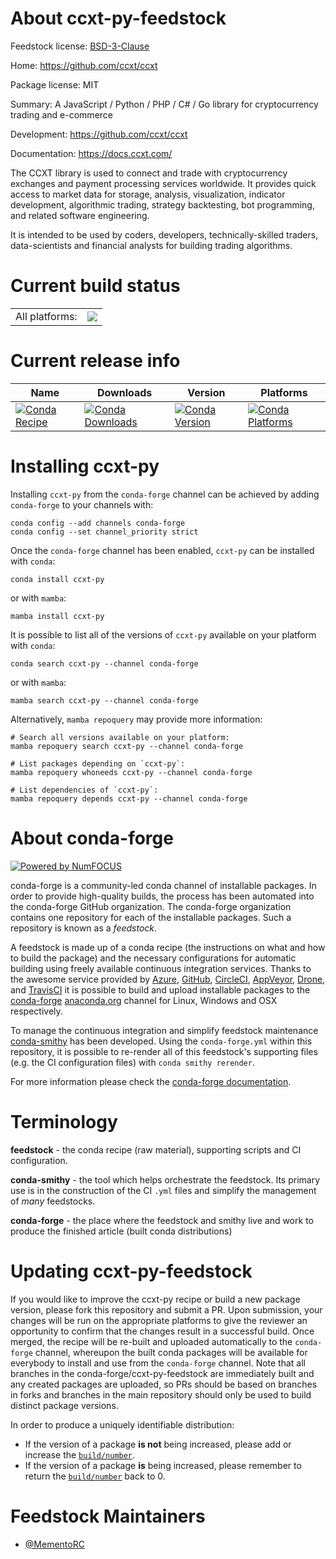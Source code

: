About ccxt-py-feedstock
=======================

Feedstock license: [BSD-3-Clause](https://github.com/conda-forge/ccxt-py-feedstock/blob/main/LICENSE.txt)

Home: https://github.com/ccxt/ccxt

Package license: MIT

Summary: A JavaScript / Python / PHP / C# / Go library for cryptocurrency trading and e-commerce

Development: https://github.com/ccxt/ccxt

Documentation: https://docs.ccxt.com/

The CCXT library is used to connect and trade with cryptocurrency exchanges
and payment processing services worldwide. It provides quick access to market
data for storage, analysis, visualization, indicator development, algorithmic
trading, strategy backtesting, bot programming, and related software engineering.

It is intended to be used by coders, developers, technically-skilled traders,
data-scientists and financial analysts for building trading algorithms.

Current build status
====================


<table><tr><td>All platforms:</td>
    <td>
      <a href="https://dev.azure.com/conda-forge/feedstock-builds/_build/latest?definitionId=25040&branchName=main">
        <img src="https://dev.azure.com/conda-forge/feedstock-builds/_apis/build/status/ccxt-py-feedstock?branchName=main">
      </a>
    </td>
  </tr>
</table>

Current release info
====================

| Name | Downloads | Version | Platforms |
| --- | --- | --- | --- |
| [![Conda Recipe](https://img.shields.io/badge/recipe-ccxt--py-green.svg)](https://anaconda.org/conda-forge/ccxt-py) | [![Conda Downloads](https://img.shields.io/conda/dn/conda-forge/ccxt-py.svg)](https://anaconda.org/conda-forge/ccxt-py) | [![Conda Version](https://img.shields.io/conda/vn/conda-forge/ccxt-py.svg)](https://anaconda.org/conda-forge/ccxt-py) | [![Conda Platforms](https://img.shields.io/conda/pn/conda-forge/ccxt-py.svg)](https://anaconda.org/conda-forge/ccxt-py) |

Installing ccxt-py
==================

Installing `ccxt-py` from the `conda-forge` channel can be achieved by adding `conda-forge` to your channels with:

```
conda config --add channels conda-forge
conda config --set channel_priority strict
```

Once the `conda-forge` channel has been enabled, `ccxt-py` can be installed with `conda`:

```
conda install ccxt-py
```

or with `mamba`:

```
mamba install ccxt-py
```

It is possible to list all of the versions of `ccxt-py` available on your platform with `conda`:

```
conda search ccxt-py --channel conda-forge
```

or with `mamba`:

```
mamba search ccxt-py --channel conda-forge
```

Alternatively, `mamba repoquery` may provide more information:

```
# Search all versions available on your platform:
mamba repoquery search ccxt-py --channel conda-forge

# List packages depending on `ccxt-py`:
mamba repoquery whoneeds ccxt-py --channel conda-forge

# List dependencies of `ccxt-py`:
mamba repoquery depends ccxt-py --channel conda-forge
```


About conda-forge
=================

[![Powered by
NumFOCUS](https://img.shields.io/badge/powered%20by-NumFOCUS-orange.svg?style=flat&colorA=E1523D&colorB=007D8A)](https://numfocus.org)

conda-forge is a community-led conda channel of installable packages.
In order to provide high-quality builds, the process has been automated into the
conda-forge GitHub organization. The conda-forge organization contains one repository
for each of the installable packages. Such a repository is known as a *feedstock*.

A feedstock is made up of a conda recipe (the instructions on what and how to build
the package) and the necessary configurations for automatic building using freely
available continuous integration services. Thanks to the awesome service provided by
[Azure](https://azure.microsoft.com/en-us/services/devops/), [GitHub](https://github.com/),
[CircleCI](https://circleci.com/), [AppVeyor](https://www.appveyor.com/),
[Drone](https://cloud.drone.io/welcome), and [TravisCI](https://travis-ci.com/)
it is possible to build and upload installable packages to the
[conda-forge](https://anaconda.org/conda-forge) [anaconda.org](https://anaconda.org/)
channel for Linux, Windows and OSX respectively.

To manage the continuous integration and simplify feedstock maintenance
[conda-smithy](https://github.com/conda-forge/conda-smithy) has been developed.
Using the ``conda-forge.yml`` within this repository, it is possible to re-render all of
this feedstock's supporting files (e.g. the CI configuration files) with ``conda smithy rerender``.

For more information please check the [conda-forge documentation](https://conda-forge.org/docs/).

Terminology
===========

**feedstock** - the conda recipe (raw material), supporting scripts and CI configuration.

**conda-smithy** - the tool which helps orchestrate the feedstock.
                   Its primary use is in the construction of the CI ``.yml`` files
                   and simplify the management of *many* feedstocks.

**conda-forge** - the place where the feedstock and smithy live and work to
                  produce the finished article (built conda distributions)


Updating ccxt-py-feedstock
==========================

If you would like to improve the ccxt-py recipe or build a new
package version, please fork this repository and submit a PR. Upon submission,
your changes will be run on the appropriate platforms to give the reviewer an
opportunity to confirm that the changes result in a successful build. Once
merged, the recipe will be re-built and uploaded automatically to the
`conda-forge` channel, whereupon the built conda packages will be available for
everybody to install and use from the `conda-forge` channel.
Note that all branches in the conda-forge/ccxt-py-feedstock are
immediately built and any created packages are uploaded, so PRs should be based
on branches in forks and branches in the main repository should only be used to
build distinct package versions.

In order to produce a uniquely identifiable distribution:
 * If the version of a package **is not** being increased, please add or increase
   the [``build/number``](https://docs.conda.io/projects/conda-build/en/latest/resources/define-metadata.html#build-number-and-string).
 * If the version of a package **is** being increased, please remember to return
   the [``build/number``](https://docs.conda.io/projects/conda-build/en/latest/resources/define-metadata.html#build-number-and-string)
   back to 0.

Feedstock Maintainers
=====================

* [@MementoRC](https://github.com/MementoRC/)

